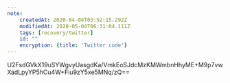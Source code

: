 ```yaml
---
note:
    createdAt: 2020-04-04T03:52:15.292Z
    modifiedAt: 2020-05-04T06:31:04.111Z
    tags: [recovery/twitter]
    id: ""
    encryption: {title: 'Twitter code'}
---
```

U2FsdGVkX19uSYWgvyUasgdKa/VmkEoSJdcMzKMWmbnHhyME+M9p7vwXadLpyYP5hCu4W+Fiu9zY5xe5MNq/zQ==